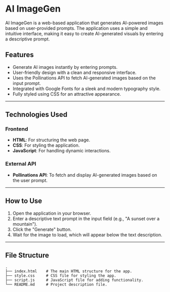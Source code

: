 # AI ImageGen

AI ImageGen is a web-based application that generates AI-powered images based on user-provided prompts. The application uses a simple and intuitive interface, making it easy to create AI-generated visuals by entering a descriptive prompt.

## **Features**
- Generate AI images instantly by entering prompts.
- User-friendly design with a clean and responsive interface.
- Uses the Pollinations API to fetch AI-generated images based on the input prompt.
- Integrated with Google Fonts for a sleek and modern typography style.
- Fully styled using CSS for an attractive appearance.

---

## **Technologies Used**
### **Frontend**
- **HTML**: For structuring the web page.
- **CSS**: For styling the application.
- **JavaScript**: For handling dynamic interactions.

### **External API**
- **Pollinations API**: To fetch and display AI-generated images based on the user prompt.

---

## **How to Use**
1. Open the application in your browser.
2. Enter a descriptive text prompt in the input field (e.g., "A sunset over a mountain").
3. Click the "Generate" button.
4. Wait for the image to load, which will appear below the text description.

---

## **File Structure**
```plaintext
.
├── index.html    # The main HTML structure for the app.
├── style.css     # CSS file for styling the app.
├── script.js     # JavaScript file for adding functionality.
└── README.md     # Project description file.
